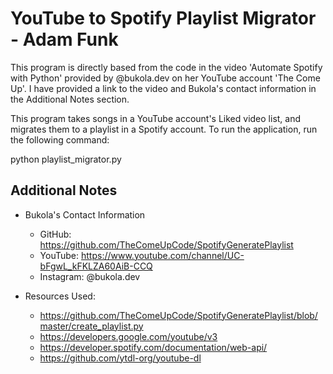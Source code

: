 # YouTube to Spotify Playlist Migrator - Adam Funk
This program is directly based from the code in the video 'Automate Spotify with Python' provided by @bukola.dev on her YouTube account 'The Come Up'. I have provided a link to the video and Bukola's contact information in the Additional Notes section.

This program takes songs in a YouTube account's Liked video list, and migrates them to a playlist in a Spotify account. To run the application, run the following command:

python playlist_migrator.py

## Additional Notes
* Bukola's Contact Information
    * GitHub: https://github.com/TheComeUpCode/SpotifyGeneratePlaylist
    * YouTube: https://www.youtube.com/channel/UC-bFgwL_kFKLZA60AiB-CCQ
    * Instagram: @bukola.dev

* Resources Used:
    * https://github.com/TheComeUpCode/SpotifyGeneratePlaylist/blob/master/create_playlist.py
    * https://developers.google.com/youtube/v3
    * https://developer.spotify.com/documentation/web-api/
    * https://github.com/ytdl-org/youtube-dl

